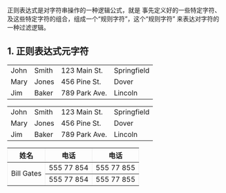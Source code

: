 正则表达式是对字符串操作的一种逻辑公式，就是 事先定义好的一些特定字符、及这些特定字符的组合，组成一个“规则字符”，这个“规则字符” 来表达对字符的一种过滤逻辑。

## 1. 正则表达式元字符

<table >
   <tr>
      <td>John</td>
      <td>Smith</td>
      <td>123 Main St.</td>
      <td>Springfield</td>
   </tr>
   <tr>
      <td>Mary</td>
      <td>Jones</td>
      <td>456 Pine St.</td>
      <td>Dover</td>
   </tr>
   <tr>
      <td>Jim</td>
      <td>Baker</td>
      <td>789 Park Ave.</td>
      <td>Lincoln</td>
   </tr>
</table>

<table  style="width:100%">
    <tr>
       <td>John</td>
       <td>Smith</td>
       <td>123 Main St.</td>
       <td>Springfield</td>
    </tr>
    <tr>
       <td>Mary</td>
       <td>Jones</td>
       <td>456 Pine St.</td>
       <td>Dover</td>
    </tr>
    <tr>
       <td>Jim</td>
       <td>Baker</td>
       <td>789 Park Ave.</td>
       <td>Lincoln</td>
    </tr>
 </table>

<table border="1" style="border:1px">
<tr>
  <th>姓名</th>
  <th>电话</th>
  <th>电话</th>
</tr>
<tr>
  <td rowspan="2" >Bill Gates</td>
  <td>555 77 854</td>
  <td>555 77 855</td>
</tr>
<tr>
  <td>555 77 854</td>
  <td>555 77 855</td>
</tr>
</table>